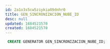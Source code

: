 ```yaml
---
id: 2a1o3s5cw5ziykia09dnhr0
title: GEN_SINCRONIZACION_NUBE_ID
desc: null
updated: 1684521570
created: 1684521570
---
```



```sql
 CREATE GENERATOR GEN_SINCRONIZACION_NUBE_ID;
```
